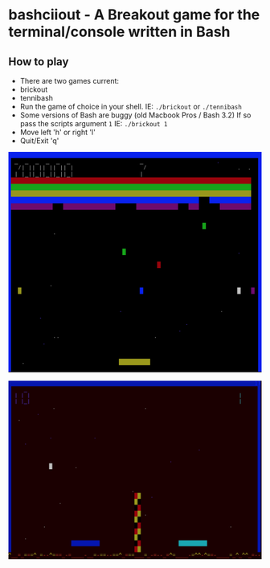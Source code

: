 # bashciiout - A Breakout game for the terminal/console written in Bash


## How to play

- There are two games current:
 - brickout
 - tennibash
- Run the game of choice in your shell.  IE: `./brickout` or `./tennibash`
 - Some versions of Bash are buggy (old Macbook Pros / Bash 3.2) If so pass the scripts argument `1` IE: `./brickout 1`
- Move left 'h' or right 'l'
- Quit/Exit 'q'

![Brickout](https://raw.githubusercontent.com/brianfeaster/bashciiout/master/screenshot01.jpg)

![Tennibash](https://raw.githubusercontent.com/brianfeaster/bashciiout/master/screenshot02.jpg)
